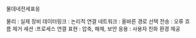 물데네전세표응

물리 : 실제 장비
데이터링크 : 논리적 연결
네트워크 : 올바른 경로 선택
전송 : 오류 흐름 제거
세션 :프로세스 연결
표현 : 압축, 해제, 보안
응용 : 사용자 친화 환경 제공